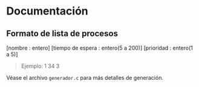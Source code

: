 # Documentación

## Formato de lista de procesos

[nombre : entero] [tiempo de espera : entero(5 a 200)] [prioridad : entero(1 a 5)]

> Ejemplo:  1 34 3

Véase el archivo `generador.c` para más detalles de generación.
